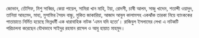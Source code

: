 জোভান, তৌসিফ, মিশু সাব্বির, কেয়া পায়েল, সামিরা খান মাহি, টয়া, রোদসী, চাষী আলম, সাজু খাদেম, শতাব্দী ওয়াদুদ, তানিয়া আহমেদ, মাহা, মুসাফির সৈয়দ বাচ্চু, মুকিত জাকারিয়া, আজাদ আবুল কালামসহ একঝাঁক তারকা নিয়ে ব্যাংককের পাতায়াতে নির্মিত হয়েছে ভিন্নধর্মী এক ধারাবাহিক নাটক ‘এমন যদি হতো’। রাজিবুল ইসলামের লেখা এ নাটকটি পরিচালনা করেছেন যৌথভাবে সাইদুর রহমান রাসেল ও আবু হায়াত মাহমুদ।
